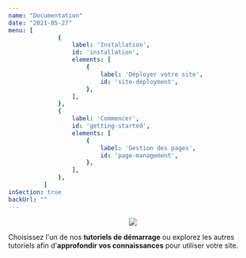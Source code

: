 ```yaml
---
name: "Documentation"
date: "2021-05-27"
menu: [
              {
                  label: 'Installation',
                  id: 'installation',
                  elements: [
                      {
                          label: 'Déployer votre site',
                          id: 'site-deployment',
                      },
                  ],
              },
              {
                  label: 'Commencer',
                  id: 'getting-started',
                  elements: [
                      {
                          label: 'Gestion des pages',
                          id: 'page-management',
                      },
                  ],
              },
          ]
inSection: true
backUrl: ""
---
```

<center><img src="/logo.png" /></center>

<p-center>Choisissez l'un de nos **tutoriels de démarrage** ou explorez les autres tutoriels afin d'**approfondir vos connaissances** pour utiliser votre site.</p-center>
